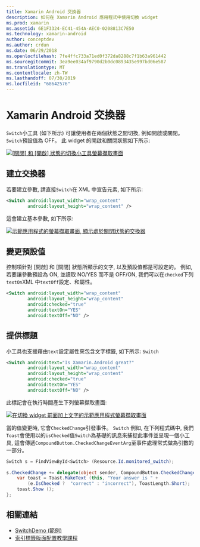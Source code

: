 ```yaml
---
title: Xamarin Android 交換器
description: 如何在 Xamarin Android 應用程式中使用切換 widget
ms.prod: xamarin
ms.assetid: 6E1F3324-EC41-454A-AEC0-0208813C7E50
ms.technology: xamarin-android
author: conceptdev
ms.author: crdun
ms.date: 06/29/2018
ms.openlocfilehash: 7fe4ffc733a71ed0f372da8288c7f1b63a961442
ms.sourcegitcommit: 3ea9ee034af9790d2b0dc0893435e997bd06e587
ms.translationtype: MT
ms.contentlocale: zh-TW
ms.lasthandoff: 07/30/2019
ms.locfileid: "68642576"
---
```

# <a name="xamarinandroid-switch"></a>Xamarin Android 交換器

`Switch`小工具 (如下所示) 可讓使用者在兩個狀態之間切換, 例如開啟或關閉。 `Switch`預設值為 OFF。 此 widget 的開啟和關閉狀態如下所示:

[![[關閉] 和 [開啟] 狀態的切換小工具螢幕擷取畫面](switch-images/16-switch-onoff.png)](switch-images/16-switch-onoff.png#lightbox)

## <a name="creating-a-switch"></a>建立交換器

若要建立參數, 請直接`Switch`在 XML 中宣告元素, 如下所示:

```xml
<Switch android:layout_width="wrap_content"
        android:layout_height="wrap_content" />
```

這會建立基本參數, 如下所示:

[![示範應用程式的螢幕擷取畫面, 顯示處於關閉狀態的交換器](switch-images/07-switch.png)](switch-images/07-switch.png#lightbox)

## <a name="changing-default-values"></a>變更預設值

控制項針對 [開啟] 和 [關閉] 狀態所顯示的文字, 以及預設值都是可設定的。 例如, 若要讓參數預設為 ON, 並讀取 NO/YES 而不是 OFF/ON, 我們可以在`checked`下列`textOn`XML 中`textOff`設定、和屬性。

```xml
<Switch android:layout_width="wrap_content"
        android:layout_height="wrap_content"
        android:checked="true"
        android:textOn="YES"
        android:textOff="NO" />
```



## <a name="providing-a-title"></a>提供標題

小工具也支援藉由`text`設定屬性來包含文字標籤, 如下所示: `Switch`

```xml
<Switch android:text="Is Xamarin.Android great?"
        android:layout_width="wrap_content"
        android:layout_height="wrap_content"
        android:checked="true"
        android:textOn="YES"
        android:textOff="NO" />
```

此標記會在執行時間產生下列螢幕擷取畫面:

[![在切換 widget 前面加上文字的示範應用程式螢幕擷取畫面](switch-images/08-switch.png)](switch-images/08-switch.png#lightbox)

當的值變更時, 它會`CheckedChange`引發事件。 `Switch`
例如, 在下列程式碼中, 我們`Toast`會使用以的`isChecked`值`Switch`為基礎的訊息來捕捉此事件並呈現一個小工具, 這會傳遞`CompoundButton.CheckedChangeEventArg`至事件處理常式做為引數的一部分。

```csharp
Switch s = FindViewById<Switch> (Resource.Id.monitored_switch);
           
s.CheckedChange += delegate(object sender, CompoundButton.CheckedChangeEventArgs e) {
    var toast = Toast.MakeText (this, "Your answer is " +
        (e.IsChecked ?  "correct" : "incorrect"), ToastLength.Short);
    toast.Show ();
};
```


## <a name="related-links"></a>相關連結

- [SwitchDemo (範例)](https://docs.microsoft.com/samples/xamarin/monodroid-samples/switchdemo)
- [索引標籤版面配置教學課程](~/android/user-interface/layouts/tab-layout/index.md)
